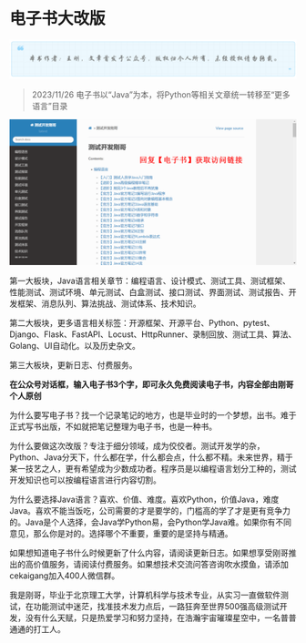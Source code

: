 # 电子书大改版
![](../wanggang.png)

> 2023/11/26 电子书以“Java”为本，将Python等相关文章统一转移至“更多语言”目录

![](000001-电子书大改版/1629545-20231126001550040-1110470933.png)

第一大板块，Java语言相关章节：编程语言、设计模式、测试工具、测试框架、性能测试、测试环境、单元测试、白盒测试、接口测试、界面测试、测试报告、开发框架、消息队列、算法挑战、测试体系、技术知识。

第二大板块，更多语言相关标签：开源框架、开源平台、Python、pytest、Django、Flask、FastAPI、Locust、HttpRunner、录制回放、测试工具、算法、Golang、UI自动化。以及历史杂文。

第三大板块，更新日志、付费服务。

**在公众号对话框，输入电子书3个字，即可永久免费阅读电子书，内容全部由刚哥个人原创**

为什么要写电子书？找一个记录笔记的地方，也是毕业时的一个梦想，出书。难于正式写书出版，不如就把笔记整理为电子书，也是一种书。

为什么要做这次改版？专注于细分领域，成为佼佼者。测试开发学的杂，Python、Java分天下，什么都在学，什么都会点，什么都不精。未来世界，精于某一技艺之人，更有希望成为少数成功者。程序员是以编程语言划分工种的，测试开发知识也可以按编程语言进行内容切割。

为什么要选择Java语言？喜欢、价值、难度。喜欢Python，价值Java，难度Java。喜欢不能当饭吃，公司需要的才是要学的，门槛高的学了才是更有竞争力的。Java是个人选择，会Java学Python易，会Python学Java难。如果你有不同意见，那么你是对的。选择哪个不重要，重要的是坚持与精通。

如果想知道电子书什么时候更新了什么内容，请阅读更新日志。如果想享受刚哥推出的高价值服务，请阅读付费服务。如果想技术交流问答咨询吹水摸鱼，请添加cekaigang加入400人微信群。

我是刚哥，毕业于北京理工大学，计算机科学与技术专业，从实习一直做软件测试，在功能测试中迷茫，找准技术发力点后，一路狂奔至世界500强高级测试开发，没有什么天赋，只是热爱学习和努力坚持，在浩瀚宇宙璀璨星空中，一名普普通通的打工人。